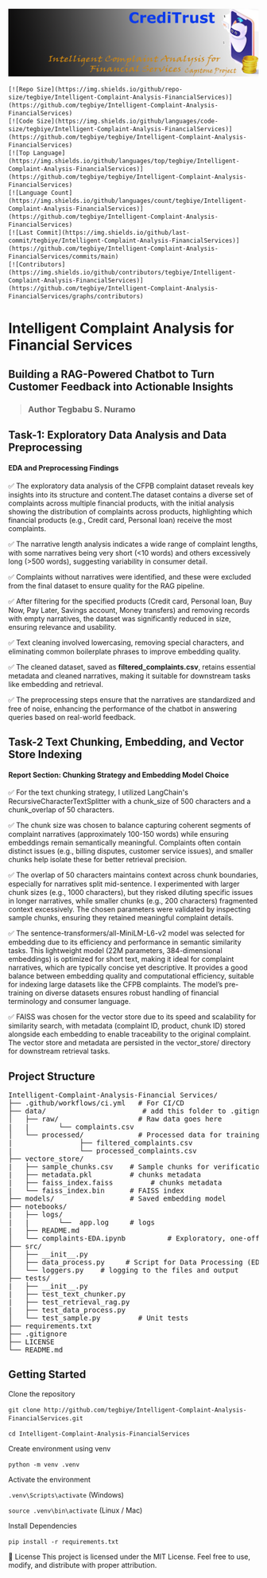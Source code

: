 ![Header](./images/chatbot-github-banner.png)

    [![Repo Size](https://img.shields.io/github/repo-size/tegbiye/Intelligent-Complaint-Analysis-FinancialServices)](https://github.com/tegbiye/Intelligent-Complaint-Analysis-FinancialServices)
    [![Code Size](https://img.shields.io/github/languages/code-size/tegbiye/Intelligent-Complaint-Analysis-FinancialServices)](https://github.com/tegbiye/tegbiye/Intelligent-Complaint-Analysis-FinancialServices)
    [![Top Language](https://img.shields.io/github/languages/top/tegbiye/Intelligent-Complaint-Analysis-FinancialServices)](https://github.com/tegbiye/tegbiye/Intelligent-Complaint-Analysis-FinancialServices)
    [![Language Count](https://img.shields.io/github/languages/count/tegbiye/Intelligent-Complaint-Analysis-FinancialServices)](https://github.com/tegbiye/Intelligent-Complaint-Analysis-FinancialServices)
    [![Last Commit](https://img.shields.io/github/last-commit/tegbiye/Intelligent-Complaint-Analysis-FinancialServices)](https://github.com/tegbiye/Intelligent-Complaint-Analysis-FinancialServices/commits/main)
    [![Contributors](https://img.shields.io/github/contributors/tegbiye/Intelligent-Complaint-Analysis-FinancialServices)](https://github.com/tegbiye/Intelligent-Complaint-Analysis-FinancialServices/graphs/contributors)

# Intelligent Complaint Analysis for Financial Services

## Building a RAG-Powered Chatbot to Turn Customer Feedback into Actionable Insights

> ### Author Tegbabu S. Nuramo

## Task-1: Exploratory Data Analysis and Data Preprocessing

#### EDA and Preprocessing Findings

✅ The exploratory data analysis of the CFPB complaint dataset reveals key insights into its structure and content.The dataset contains a diverse set of complaints across multiple financial products, with the initial analysis showing the distribution of complaints across products, highlighting which financial products (e.g., Credit card, Personal loan) receive the most complaints.

✅ The narrative length analysis indicates a wide range of complaint lengths, with some narratives being very short (<10 words) and others excessively long (>500 words), suggesting variability in consumer detail.

✅ Complaints without narratives were identified, and these were excluded from the final dataset to ensure quality for the RAG pipeline.

✅ After filtering for the specified products (Credit card, Personal loan, Buy Now, Pay Later, Savings account, Money transfers) and removing records with empty narratives, the dataset was significantly reduced in size, ensuring relevance and usability.

✅ Text cleaning involved lowercasing, removing special characters, and eliminating common boilerplate phrases to improve embedding quality.

✅ The cleaned dataset, saved as **filtered_complaints.csv**, retains essential metadata and cleaned narratives, making it suitable for downstream tasks like embedding and retrieval.

✅ The preprocessing steps ensure that the narratives are standardized and free of noise, enhancing the performance of the chatbot in answering queries based on real-world feedback.

## Task-2 Text Chunking, Embedding, and Vector Store Indexing

#### Report Section: Chunking Strategy and Embedding Model Choice

✅ For the text chunking strategy, I utilized LangChain's RecursiveCharacterTextSplitter with a chunk_size of 500 characters and a chunk_overlap of 50 characters.

✅ The chunk size was chosen to balance capturing coherent segments of complaint narratives (approximately 100-150 words) while ensuring embeddings remain semantically meaningful. Complaints often contain distinct issues (e.g., billing disputes, customer service issues), and smaller chunks help isolate these for better retrieval precision.

✅ The overlap of 50 characters maintains context across chunk boundaries, especially for narratives split mid-sentence. I experimented with larger chunk sizes (e.g., 1000 characters), but they risked diluting specific issues in longer narratives, while smaller chunks (e.g., 200 characters) fragmented context excessively. The chosen parameters were validated by inspecting sample chunks, ensuring they retained meaningful complaint details.

✅ The sentence-transformers/all-MiniLM-L6-v2 model was selected for embedding due to its efficiency and performance in semantic similarity tasks. This lightweight model (22M parameters, 384-dimensional embeddings) is optimized for short text, making it ideal for complaint narratives, which are typically concise yet descriptive. It provides a good balance between embedding quality and computational efficiency, suitable for indexing large datasets like the CFPB complaints. The model’s pre-training on diverse datasets ensures robust handling of financial terminology and consumer language.

✅ FAISS was chosen for the vector store due to its speed and scalability for similarity search, with metadata (complaint ID, product, chunk ID) stored alongside each embedding to enable traceability to the original complaint. The vector store and metadata are persisted in the vector_store/ directory for downstream retrieval tasks.

## Project Structure

<pre>
Intelligent-Complaint-Analysis-Financial Services/
├── .github/workflows/ci.yml   # For CI/CD
├── data/                       # add this folder to .gitignore
│   ├── raw/                   # Raw data goes here
|   |       └── complaints.csv
│   └── processed/             # Processed data for training
|                ├── filtered_complaints.csv
|                └── processed_complaints.csv
├── vectore_store/
|   ├── sample_chunks.csv    # Sample chunks for verification
|   ├── metadata.pkl         # chunks metadata
|   ├── faiss_index.faiss         # chunks metadata
|   └── faiss_index.bin      # FAISS index
├── models/                  # Saved embedding model
├── notebooks/
|   ├── logs/
|   |       └──  app.log     # logs
|   ├── README.md
│   └── complaints-EDA.ipynb          # Exploratory, one-off analysis
├── src/
│   ├── __init__.py
│   ├── data_process.py     # Script for Data Processing (EDA)
│   └── loggers.py    # logging to the files and output
├── tests/
|   ├── __init__.py
|   ├── test_text_chunker.py
|   ├── test_retrieval_rag.py
|   ├── test_data_process.py
│   └── test_sample.py         # Unit tests
├── requirements.txt
├── .gitignore
├── LICENSE
└── README.md
</pre>

## Getting Started

Clone the repository

`git clone http://github.com/tegbiye/Intelligent-Complaint-Analysis-FinancialServices.git`

`cd Intelligent-Complaint-Analysis-FinancialServices`

Create environment using venv

`python -m venv .venv`

Activate the environment

`.venv\Scripts\activate` (Windows)

`source .venv\bin\activate` (Linux / Mac)

Install Dependencies

`pip install -r requirements.txt`

📜 License This project is licensed under the MIT License. Feel free to use, modify, and distribute with proper attribution.
